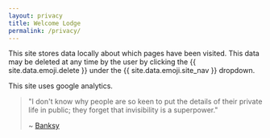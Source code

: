 ```yaml
---
layout: privacy
title: Welcome Lodge
permalink: /privacy/
---
```


This site stores data locally about which pages have been visited. This data may be deleted at any time by the user by clicking the {{ site.data.emoji.delete }} under the {{ site.data.emoji.site_nav }} dropdown.

This site uses google analytics.

> "I don't know why people are so keen to put the details of their private life in public; they forget that invisibility is a superpower."
> 
> ~ [Banksy](https://www.brainyquote.com/quotes/banksy_512859)

